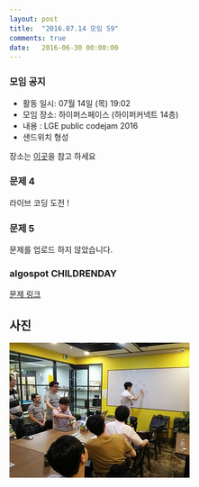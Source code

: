 ```yaml
---
layout: post
title:  "2016.07.14 모임 59"
comments: true
date:   2016-06-30 00:00:00
---
```


### 모임 공지

- 활동 일시: 07월 14일 (목) 19:02
- 모임 장소: 하이퍼스페이스 (하이퍼커넥트 14층)
- 내용 : LGE public codejam 2016
- 샌드위치 형성

장소는 [이곳](http://career.hpcnt.com/)을 참고 하세요

### 문제 4

라이브 코딩 도전 !

### 문제 5

문제를 업로드 하지 않았습니다.

### algospot CHILDRENDAY

[문제 링크](https://www.algospot.com/judge/problem/read/CHILDRENDAY)

## 사진
![사진](https://raw.githubusercontent.com/seirion/aaa/gh-pages/images/aaa/aaa_58_01.jpg)

